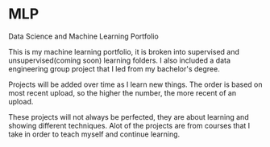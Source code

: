 # MLP
Data Science and Machine Learning Portfolio

This is my machine learning portfolio, it is broken into supervised and unsupervised(coming soon) learning folders. I also included a data engineering group project that I led from my bachelor's degree.

Projects will be added over time as I learn new things. The order is based on most recent upload, so the higher the number, the more recent of an upload.

These projects will not always be perfected, they are about learning and showing different techniques. Alot of the projects are from courses that I take in order to teach myself and continue learning.
